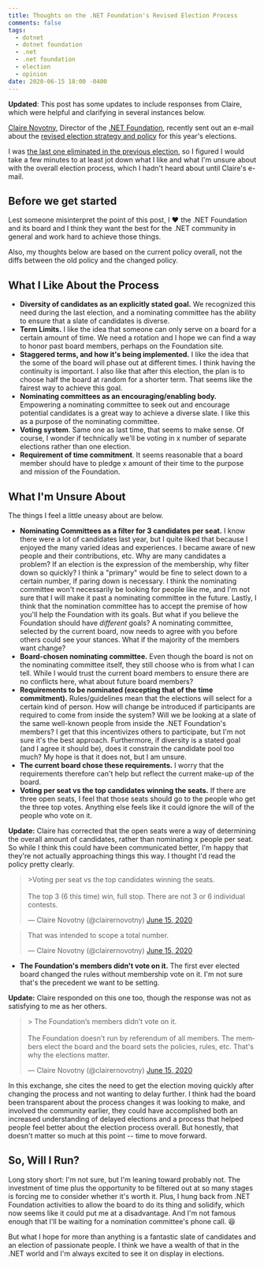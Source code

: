 ```yaml
---
title: Thoughts on the .NET Foundation's Revised Election Process
comments: false
tags:
  - dotnet
  - dotnet foundation
  - .net
  - .net foundation
  - election
  - opinion
date: 2020-06-15 18:00 -0400
---
```


**Updated**: This post has some updates to include responses from Claire, which were helpful and clarifying in several instances below.

[Claire Novotny](https://twitter.com/clairernovotny), Director of the [.NET Foundation](https://dotnetfoundation.org/), recently sent out an e-mail about the [revised election strategy and policy](https://dotnetfoundation.org/about/election/policy) for this year's elections.

I was [the last one eliminated in the previous election](https://seankilleen.com/2019/05/that-time-almost-became-dotnet-fdn-board-member/), so I figured I would take a few minutes to at least jot down what I like and what I'm unsure about with the overall election process, which I hadn't heard about until Claire's e-mail.

## Before we get started

Lest someone misinterpret the point of this post, I :heart: the .NET Foundation and its board and I think they want the best for the .NET community in general and work hard to achieve those things.

Also, my thoughts below are based on the current policy overall, not the diffs between the old policy and the changed policy.

## What I Like About the Process

* **Diversity of candidates as an explicitly stated goal.** We recognized this need during the last election, and a nominating committee has the ability to ensure that a slate of candidates is diverse.
* **Term Limits.** I like the idea that someone can only serve on a board for a certain amount of time. We need a rotation and I hope we can find a way to honor past board members, perhaps on the Foundation site.
* **Staggered terms, and how it's being implemented.** I like the idea that the some of the board will phase out at different times. I think having the continuity is important. I also like that after this election, the plan is to choose half the board at random for a shorter term. That seems like the fairest way to achieve this goal.
* **Nominating committees as an encouraging/enabling body.** Empowering a nominating committee to seek out and encourage potential candidates is a great way to achieve a diverse slate. I like this as a purpose of the nominating committee.
* **Voting system**. Same one as last time, that seems to make sense. Of course, I wonder if technically we'll be voting in x number of separate elections rather than one election.
* **Requirement of time commitment**. It seems reasonable that a board member should have to pledge x amount of their time to the purpose and mission of the Foundation.

## What I'm Unsure About

The things I feel a little uneasy about are below.

* **Nominating Committees as a filter for 3 candidates per seat.** I know there were a lot of candidates last year, but I quite liked that because I enjoyed the many varied ideas and experiences. I became aware of new people and their contributions, etc. Why are many candidates a problem? If an election is the expression of the membership, why filter down so quickly? I think a "primary" would be fine to select down to a certain number, if paring down is necessary. I think the nominating committee won't necessarily be looking for people like me, and I'm not sure that I will make it past a nominating committee in the future. Lastly, I think that the nomination committee has to accept the premise of how you'll help the Foundation with its goals. But what if you believe the Foundation should have _different_ goals? A nominating committee, selected by the current board, now needs to agree with you before others could see your stances. What if the majority of the members want change?
* **Board-chosen nominating committee.** Even though the board is not on the nominating committee itself, they still choose who is from what I can tell. While I would trust the current board members to ensure there are no conflicts here, what about future board members?
* **Requirements to be nominated (excepting that of the time commitment).** Rules/guidelines mean that the elections will select for a certain kind of person. How will change be introduced if participants are required to come from inside the system? Will we be looking at a slate of the same well-known people from inside the .NET Foundation's members? I get that this incentivizes others to participate, but I'm not sure it's the best approach. Furthermore, if diversity is a stated goal (and I agree it should be), does it constrain the candidate pool too much? My hope is that it does not, but I am unsure.
* **The current board chose these requirements.** I worry that the requirements therefore can't help but reflect the current make-up of the board.
* **Voting per seat vs the top candidates winning the seats.** If there are three open seats, I feel that those seats should go to the people who get the three top votes. Anything else feels like it could ignore the will of the people who vote on it.

**Update:** Claire has corrected that the open seats were a way of determining the overall amount of candidates, rather than nominating x people per seat. So while I think this could have been communicated better, I'm happy that they're not actually approaching things this way. I thought I'd read the policy pretty clearly.

<blockquote class="twitter-tweet"><p lang="en" dir="ltr">&gt;Voting per seat vs the top candidates winning the seats.<br><br>The top 3 (6 this time) win, full stop. There are not 3 or 6 individual contests.</p>&mdash; Claire Novotny (@clairernovotny) <a href="https://twitter.com/clairernovotny/status/1272672646635958274?ref_src=twsrc%5Etfw">June 15, 2020</a></blockquote> <script async src="https://platform.twitter.com/widgets.js" charset="utf-8"></script>

<blockquote class="twitter-tweet"><p lang="en" dir="ltr">That was intended to scope a total number.</p>&mdash; Claire Novotny (@clairernovotny) <a href="https://twitter.com/clairernovotny/status/1272677385620664320?ref_src=twsrc%5Etfw">June 15, 2020</a></blockquote> <script async src="https://platform.twitter.com/widgets.js" charset="utf-8"></script>

* **The Foundation's members didn't vote on it.** The first ever elected board changed the rules without membership vote on it. I'm not sure that's the precedent we want to be setting.

**Update:** Claire responded on this one too, though the response was not as satisfying to me as her others.

<blockquote class="twitter-tweet"><p lang="en" dir="ltr">&gt; The Foundation’s members didn’t vote on it. <br><br>The Foundation doesn't run by referendum of all members. The members elect the board and the board sets the policies, rules, etc. That&#39;s why the elections matter.</p>&mdash; Claire Novotny (@clairernovotny) <a href="https://twitter.com/clairernovotny/status/1272673004988895232?ref_src=twsrc%5Etfw">June 15, 2020</a></blockquote> <script async src="https://platform.twitter.com/widgets.js" charset="utf-8"></script>

In this exchange, she cites the need to get the election moving quickly after changing the process and not wanting to delay further. I think had the board been transparent about the process changes it was looking to make, and involved the community earlier, they could have accomplished both an increased understanding of delayed elections and a process that helped people feel better about the election process overall. But honestly, that doesn't matter so much at this point -- time to move forward.

## So, Will I Run?

Long story short: I'm not sure, but I'm leaning toward probably not. The investment of time plus the opportunity to be filtered out at so many stages is forcing me to consider whether it's worth it. Plus, I hung back from .NET Foundation activities to allow the board to do its thing and solidify, which now seems like it could put me at a disadvantage. And I'm not famous enough that I'll be waiting for a nomination committee's phone call. :laughing:

But what I hope for more than anything is a fantastic slate of candidates and an election of passionate people. I think we have a wealth of that in the .NET world and I'm always excited to see it on display in elections.
